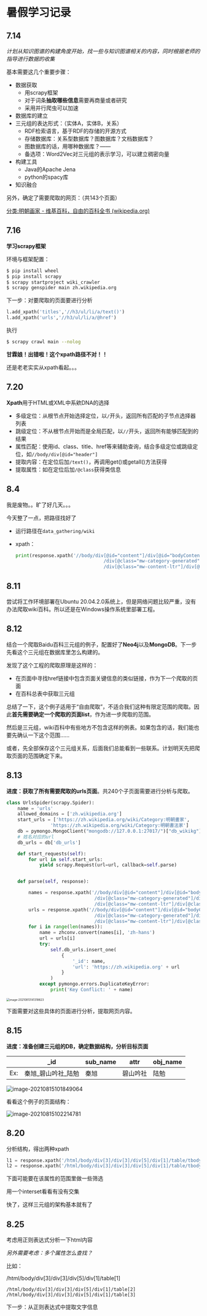 # 暑假学习记录

## 7.14

*计划从知识图谱的构建角度开始，找一些与知识图谱相关的内容，同时根据老师的指导进行数据的收集*

基本需要这几个重要步骤：

* 数据获取
  * 用scrapy框架
  * 对于词条**抽取哪些信息**需要再商量或者研究
  * 采用并行爬虫可以加速
* 数据库的建立
* 三元组的表达形式：（实体A，实体B，关系）
  * RDF检索语言，基于RDF的存储的开源方式
  * 存储数据库：关系型数据库？图数据库？文档数据库？
  * 图数据库的话，用哪种数据库？——
  * 备选项：Word2Vec对三元组的表示学习，可以建立稠密向量
* 构建工具
  * Java的Apache Jena
  * python的spacy库
* 知识融合



另外，确定了需要爬取的网页：（共143个页面）

[分类:明朝画家 - 维基百科，自由的百科全书 (wikipedia.org)](https://zh.wikipedia.org/wiki/Category:明朝畫家)

## 7.16

**学习scrapy框架**

环境与框架配置：

```sh
$ pip install wheel
$ pip install scrapy
$ scrapy startproject wiki_crawler
$ scrapy genspider main zh.wikipedia.org
```

下一步：对要爬取的页面要进行分析

```python
l.add_xpath('titles','//h3/ul/li/a/text()')
l.add_xpath('urls','//h3/ul/li/a/@href')
```

执行

```sh
$ scrapy crawl main --nolog
```

**甘霖娘！出错啦！这个xpath路径不对！！**

还是老老实实从xpath看起。。。

## 7.20

**Xpath**用于HTML或XML中系欸DNA的选择

* 多级定位：从根节点开始选择定位，以`/`开头，返回所有匹配的子节点选择器列表
* 跳级定位：不从根节点开始而是全局匹配，以`//`开头，返回所有能够匹配到的结果
* 属性匹配：使用id、class、title、href等来辅助查询，结合多级定位或跳级定位，如`//body/div[@id="header"]`
* 提取内容：在定位后加`/text()`，再调用get()或getall()方法获得
* 提取属性：如在定位后加`/@class`获得类信息

## 8.4

我是废物。。旷了好几天。。。

今天整了一点，把路径找好了

* 运行路径在`data_gathering/wiki`

* xpath：

  ```python
  print(response.xpath('//body/div[@id="content"]/div[@id="bodyContent"]/div[@id="mw-content-text"] \
                                  /div[@class="mw-category-generated"]/div[@id="mw-pages"] \
                                  /div[@class="mw-content-ltr"]/div[@class="mw-category"]/div[@class="mw-category-group"]/ul/li/a/text()'))
  ```

## 8.11

尝试将工作环境部署在Ubuntu 20.04.2.0系统上，但是网络问题比较严重，没有办法爬取wiki百科。所以还是在Windows操作系统里部署工程。


## 8.12

结合一个爬取Baidu百科三元组的例子，配置好了**Neo4j**以及**MongoDB**。下一步先看这个三元组在数据库里怎么构建的。

发现了这个工程的爬取原理是这样的：

* 在页面中寻找href链接中包含页面关键信息的类似链接，作为下一个爬取的页面
* 在百科总表中获取三元组

总结了一下，这个例子适用于“自由爬取”，不适合我们这种有限定范围的爬取。因此**首先需要确定一个爬取的页面list**，作为进一步爬取的范围。

然后是三元组，wiki百科中有些地方不包含这样的例表。如果包含的话，我们能也要先确认一下这个范围……

或者，先全部保存这个三元组关系，后面我们总能看到一些联系。计划明天先把爬取页面的范围确定下来。

## 8.13

**进度：获取了所有需要爬取的urls页面**。共240个子页面需要进行分析与爬取。

```python
class UrlsSpider(scrapy.Spider):
    name = 'urls'
    allowed_domains = ['zh.wikipedia.org']
    start_urls = ['https://zh.wikipedia.org/wiki/Category:明朝畫家',
                'https://zh.wikipedia.org/wiki/Category:明朝書法家']
    db = pymongo.MongoClient("mongodb://127.0.0.1:27017/")["db_wikikg"]
    # 姓名对应的url
    db_urls = db['db_urls']

    def start_requests(self):
        for url in self.start_urls:
            yield scrapy.Request(url=url, callback=self.parse)


    def parse(self, response):

        names = response.xpath('//body/div[@id="content"]/div[@id="bodyContent"]/div[@id="mw-content-text"] \
                                /div[@class="mw-category-generated"]/div[@id="mw-pages"] \
                                /div[@class="mw-content-ltr"]/div[@class="mw-category"]/div[@class="mw-category-group"]/ul/li/a/text()').getall()
        urls = response.xpath('//body/div[@id="content"]/div[@id="bodyContent"]/div[@id="mw-content-text"] \
                                /div[@class="mw-category-generated"]/div[@id="mw-pages"] \
                                /div[@class="mw-content-ltr"]/div[@class="mw-category"]/div[@class="mw-category-group"]/ul/li/a/@href').getall()
        for i in range(len(names)):
            name = zhconv.convert(names[i], 'zh-hans')
            url = urls[i]
            try:
                self.db_urls.insert_one(
                    {
                        '_id': name,
                        'url': 'https://zh.wikipedia.org' + url
                    }
                )
            except pymongo.errors.DuplicateKeyError:
                print('Key Conflict: ' + name)
```



<img src="https://ruin-typora.oss-cn-beijing.aliyuncs.com/image-20210813141318623.png" alt="image-20210813141318623" style="zoom:50%;" />

下面需要对这些具体的页面进行分析，提取网页内容。

## 8.15

**进度：准备创建三元组的DB，确定数据结构，分析目标页面**

|      | _id                 | sub_name | attr     | obj_name |
| ---- | ------------------- | -------- | -------- | -------- |
| Ex:  | 秦旭_碧山吟社\_陆勉 | 秦旭     | 碧山吟社 | 陆勉     |

![image-20210815101849064](https://ruin-typora.oss-cn-beijing.aliyuncs.com/image-20210815101849064.png)

看看这个例子的页面结构：

![image-20210815102214781](https://ruin-typora.oss-cn-beijing.aliyuncs.com/image-20210815102214781.png)

## 8.20

分析结构，得出两种xpath

```python
l1 = response.xpath('/html/body/div[3]/div[3]/div[5]/div[1]/table/tbody/tr/td/table/tbody/tr[1]/th/div[2]/text()').getall()
l2 = response.xpath('/html/body/div[3]/div[3]/div[5]/div[1]/table/tbody/tr/td/table/tbody/tr[1]/th/div[2]/a/text()').getall()
```

下面可能要在该属性的范围里做一些筛选

用一个interset看看有没有交集

快了，这样三元组的架构基本就有了

## 8.25

考虑用正则表达式分析一下html内容

*另外需要考虑：多个属性怎么查找？*

比如：

/html/body/div[3]/div[3]/div[5]/div[1]/table[1]

```
/html/body/div[3]/div[3]/div[5]/div[1]/table[2]
/html/body/div[3]/div[3]/div[5]/div[1]/table[3]
```

下一步：从正则表达式中提取文字信息
